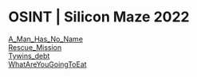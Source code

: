 # OSINT | Silicon Maze 2022

[A_Man_Has_No_Name](./A_Man_Has_No_Name/) <br>
[Rescue_Mission](./Rescue_Mission/) <br>
[Tywins_debt](./Tywins_debt/) <br>
[WhatAreYouGoingToEat](./WhatAreYouGoingToEat/) <br>
